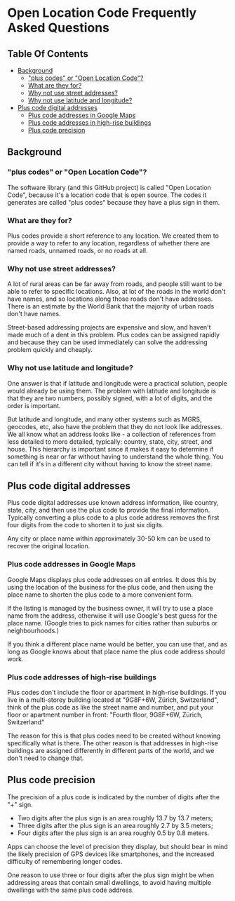 # Open Location Code Frequently Asked Questions

## Table Of Contents
* [Background](#background)
  * ["plus codes" or "Open Location Code"?](#plus-codes-or-open-location-code)
  * [What are they for?](#what-are-they-for)
  * [Why not use street addresses?](#why-not-use-street-addresses)
  * [Why not use latitude and longitude?](#why-not-use-latitude-and-longitude)
* [Plus code digital addresses](#plus-code-digital-addresses)
  * [Plus code addresses in Google Maps](#plus-code-addresses-in-google-maps)
  * [Plus code addresses in high-rise buildings](#plus-code-addresses-in-high-rise-buildings)
  * [Plus code precision](#plus-code-precision)

  

## Background

### "plus codes" or "Open Location Code"?

The software library (and this GitHub project) is called "Open Location Code", because it's a location code that is open source. The codes it generates are called "plus codes" because they have a plus sign in them.

### What are they for?

Plus codes provide a short reference to any location. We created them to provide a way to refer to any location, regardless of whether there are named roads, unnamed roads, or no roads at all.

### Why not use street addresses?

A lot of rural areas can be far away from roads, and people still want to be able to refer to specific locations. Also, at lot of the roads in the world don't have names, and so locations along those roads don't have addresses. There is an estimate by the World Bank that the majority of urban roads don't have names.

Street-based addressing projects are expensive and slow, and haven't made much of a dent in this problem. Plus codes can be assigned rapidly and because they can be used immediately can solve the addressing problem quickly and cheaply.

### Why not use latitude and longitude?

One answer is that if latitude and longitude were a practical solution, people would already be using them. The problem with latitude and longitude is that they are two numbers, possibly signed, with a lot of digits, and the order is important.

But latitude and longitude, and many other systems such as MGRS, geocodes, etc, also have the problem that they do not look like addresses. We all know what an address looks like - a collection of references from less detailed to more detailed, typically: country, state, city, street, and house. This hierarchy is important since it makes it easy to determine if something is near or far without having to understand the whole thing. You can tell if it's in a different city without having to know the street name.

## Plus code digital addresses

Plus code digital addresses use known address information, like country, state, city, and then use the plus code to provide the final information. Typically converting a plus code to a plus code address removes the first four digits from the code to shorten it to just six digits.

Any city or place name within approximately 30-50 km can be used to recover the original location.

### Plus code addresses in Google Maps

Google Maps displays plus code addresses on all entries. It does this by using the location of the business for the plus code, and then using the place name to shorten the plus code to a more convenient form.

If the listing is managed by the business owner, it will try to use a place name from the address, otherwise it will use Google's best guess for the place name. (Google tries to pick names for cities rather than suburbs or neighbourhoods.)

If you think a different place name would be better, you can use that, and as long as Google knows about that place name the plus code address should work.

### Plus code addresses of high-rise buildings

Plus codes don't include the floor or apartment in high-rise buildings. If you live in a multi-storey building located at "9G8F+6W, Zürich, Switzerland", think of the plus code as like the street name and number, and put your floor or apartment number in front: "Fourth floor, 9G8F+6W, Zürich, Switzerland"

The reason for this is that plus codes need to be created without knowing specifically what is there. The other reason is that addresses in high-rise buildings are assigned differently in different parts of the world, and we don't need to change that.

## Plus code precision

The precision of a plus code is indicated by the number of digits after the "+" sign.

*  Two digits after the plus sign is an area roughly 13.7 by 13.7 meters;
*  Three digits after the plus sign is an area roughly 2.7 by 3.5 meters;
*  Four digits after the plus sign is an area roughly 0.5 by 0.8 meters.

Apps can choose the level of precision they display, but should bear in mind the likely precision of GPS devices like smartphones, and the increased difficulty of remembering longer codes.

One reason to use three or four digits after the plus sign might be when addressing areas that contain small dwellings, to avoid having multiple dwellings with the same plus code address.

